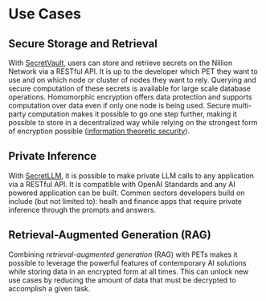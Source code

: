 # Use Cases

## Secure Storage and Retrieval

With [SecretVault](/build/secretVault-secretDataAnalytics/overview), users can store and retrieve secrets on the Nillion Network via a RESTful API. It is up to the developer which PET they want to use and on which node or cluster of nodes they want to rely. Querying and secure computation of these secrets is available for large scale database operations. Homomorphic encryption offers data protection and supports computation over data even if only one node is being used. Secure multi-party computation makes it possible to go one step further, making it possible to store in a decentralized way while relying on the strongest form of encryption possible ([information theoretic security](https://en.wikipedia.org/wiki/Information-theoretic_security)).

## Private Inference

With [SecretLLM](/build/secretLLM/overview), it is possible to make private LLM calls to any application via a RESTful API. It is compatible with OpenAI Standards and any AI powered application can be built. Common sectors developers build on include (but not limited to): healh and finance apps that require private inference through the prompts and answers.

## Retrieval-Augmented Generation (RAG)

Combining _retrieval-augmented generation_ (RAG) with PETs makes it possible to leverage the powerful features of contemporary AI solutions while storing data in an encrypted form at all times. This can unlock new use cases by reducing the amount of data that must be decrypted to accomplish a given task.
